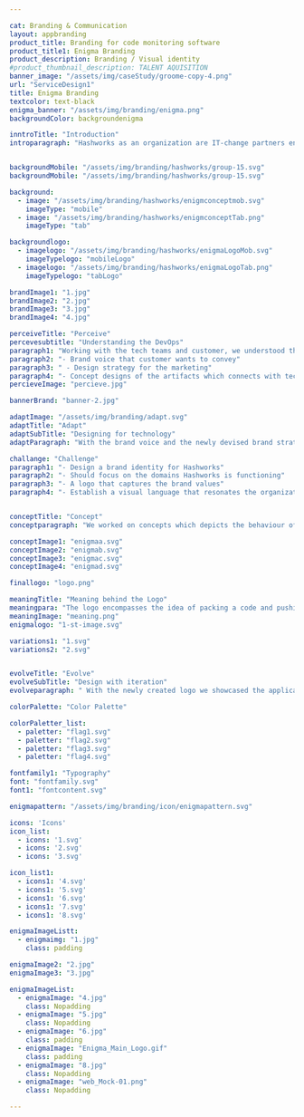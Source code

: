 ```yaml
---

cat: Branding & Communication
layout: appbranding
product_title: Branding for code monitoring software
product_title1: Enigma Branding
product_description: Branding / Visual identity
#product_thumbnail_description: TALENT AQUISITION
banner_image: "/assets/img/caseStudy/groome-copy-4.png"
url: "ServiceDesign1"
title: Enigma Branding
textcolor: text-black
enigma_banner: "/assets/img/branding/enigma.png"
backgroundColor: backgroundenigma

inntroTitle: "Introduction"
introparagraph: "Hashworks as an organization are IT-change partners enabling digital transformation for Large enterprise & Captive IT units. They focus on DevOps, DataOps, DataScience, UX/UI & Enterprise Mobility"


backgroundMobile: "/assets/img/branding/hashworks/group-15.svg"
backgroundMobile: "/assets/img/branding/hashworks/group-15.svg"

background:
  - image: "/assets/img/branding/hashworks/enigmconceptmob.svg"
    imageType: "mobile"
  - image: "/assets/img/branding/hashworks/enigmconceptTab.png"
    imageType: "tab"

backgroundlogo:
  - imagelogo: "/assets/img/branding/hashworks/enigmaLogoMob.svg"
    imageTypelogo: "mobileLogo"
  - imagelogo: "/assets/img/branding/hashworks/enigmaLogoTab.png"
    imageTypelogo: "tabLogo"

brandImage1: "1.jpg"
brandImage2: "2.jpg"
brandImage3: "3.jpg"
brandImage4: "4.jpg"

perceiveTitle: "Perceive"
percevesubtitle: "Understanding the DevOps"
paragraph1: "Working with the tech teams and customer, we understood the solutions, paketo is offering to the tech community. With this insights we were able to come up with"
paragraph2: "- Brand voice that customer wants to convey"
paragraph3: " - Design strategy for the marketing"
paragraph4: "- Concept designs of the artifacts which connects with tech community"
percieveImage: "percieve.jpg"

bannerBrand: "banner-2.jpg"

adaptImage: "/assets/img/branding/adapt.svg"
adaptTitle: "Adapt"
adaptSubTitle: "Designing for technology"
adaptParagraph: "With the brand voice and the newly devised brand strategy to attract tech people, we came up with a design solution that any technology person can relate."

challange: "Challenge"
paragraph1: "- Design a brand identity for Hashworks"
paragraph2: "- Should focus on the domains Hashworks is functioning"
paragraph3: "- A logo that captures the brand values"
paragraph4: "- Establish a visual language that resonates the organizations purpose"


conceptTitle: "Concept"
conceptparagraph: "We worked on concepts which depicts the behaviour of the application while adding the concept of how the application is helping the DevOps practice."

conceptImage1: "enigmaa.svg"
conceptImage2: "enigmab.svg"
conceptImage3: "enigmac.svg"
conceptImage4: "enigmad.svg"

finallogo: "logo.png"

meaningTitle: "Meaning behind the Logo"
meaningpara: "The logo encompasses the idea of packing a code and pushing it for deployment. The sprites showcasing movement is an abstract representation of word DevOps. in morse code"
meaningImage: "meaning.png"
enigmalogo: "1-st-image.svg"

variations1: "1.svg"
variations2: "2.svg"


evolveTitle: "Evolve"
evolveSubTitle: "Design with iteration"
evolveparagraph: " With the newly created logo we showcased the applications, purpose and personality. To add to this personality we needed colour, typography and all the other collaterals. Continuos discussions and iteratons with the clients produced an array of artifacts which supported the applications brand voice."

colorPalette: "Color Palette"

colorPaletter_list:
  - paletter: "flag1.svg"
  - paletter: "flag2.svg"
  - paletter: "flag3.svg"
  - paletter: "flag4.svg"

fontfamily1: "Typography"
font: "fontfamily.svg"
font1: "fontcontent.svg"

enigmapattern: "/assets/img/branding/icon/enigmapattern.svg"

icons: 'Icons'
icon_list:
  - icons: '1.svg'
  - icons: '2.svg'
  - icons: '3.svg'

icon_list1:
  - icons1: '4.svg'
  - icons1: '5.svg'
  - icons1: '6.svg'
  - icons1: '7.svg'
  - icons1: '8.svg'

enigmaImageListt:
  - enigmaimg: "1.jpg"
    class: padding

enigmaImage2: "2.jpg"
enigmaImage3: "3.jpg"

enigmaImageList:
  - enigmaImage: "4.jpg"
    class: Nopadding
  - enigmaImage: "5.jpg"
    class: Nopadding
  - enigmaImage: "6.jpg"
    class: padding
  - enigmaImage: "Enigma_Main_Logo.gif"
    class: padding
  - enigmaImage: "8.jpg"
    class: Nopadding
  - enigmaImage: "web_Mock-01.png"
    class: Nopadding

---
```


